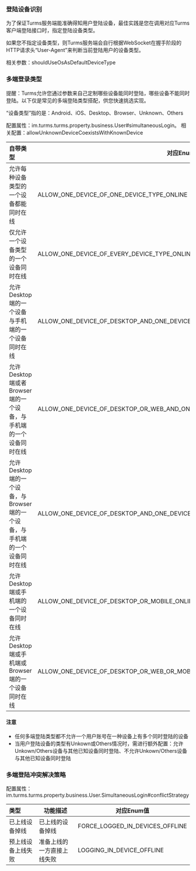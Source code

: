 ### 登陆设备识别

为了保证Turms服务端能准确得知用户登陆设备，最佳实践是您在调用对应Turms客户端登陆接口时，指定登陆设备类型。

如果您不指定设备类型，则Turms服务端会自行根据WebSocket在握手阶段的HTTP请求头“User-Agent”来判断当前登陆用户的设备类型。

相关参数：shouldUseOsAsDefaultDeviceType

### 多端登录类型

提醒：Turms允许您通过参数来自己定制哪些设备能同时登陆，哪些设备不能同时登陆。以下仅是常见的多端登陆类型搭配，供您快速挑选实现。

“设备类型”指的是：Android、iOS、Desktop、Browser、Unknown、Others

配置属性：im.turms.turms.property.business.User#simultaneousLogin。
相关配置：allowUnknownDeviceCoexistsWithKnownDevice

| **自带类型**                                                 | 对应Enum值                                                   |
| :----------------------------------------------------------- | ------------------------------------------------------------ |
| 允许每种设备类型的一个设备都能同时在线                       | ALLOW_ONE_DEVICE_OF_ONE_DEVICE_TYPE_ONLINE                   |
| 仅允许一个设备类型的一个设备同时在线                         | ALLOW_ONE_DEVICE_OF_EVERY_DEVICE_TYPE_ONLINE                 |
| 允许Desktop端的一个设备与手机端的一个设备同时在线            | ALLOW_ONE_DEVICE_OF_DESKTOP_AND_ONE_DEVICE_OF_MOBILE_ONLINE  |
| 允许Desktop端或者Browser端的一个设备，与手机端的一个设备同时在线 | ALLOW_ONE_DEVICE_OF_DESKTOP_OR_WEB_AND_ONE_DEVICE_OF_MOBILE_ONLINE |
| 允许Desktop端的一个设备，与Browser端的一个设备，与手机端的一个设备同时在线 | ALLOW_ONE_DEVICE_OF_DESKTOP_AND_ONE_DEVICE_OF_WEB_AND_ONE_DEVICE_OF_MOBILE_ONLINE |
| 允许Desktop端或手机端的一个设备同时在线                      | ALLOW_ONE_DEVICE_OF_DESKTOP_OR_MOBILE_ONLINE                 |
| 允许Desktop端或手机端或Browser端的一个设备同时在线           | ALLOW_ONE_DEVICE_OF_DESKTOP_OR_WEB_OR_MOBILE_ONLINE          |

#### 注意

- 任何多端登陆类型都不允许一个用户账号在一种设备上有多个同时登陆的设备
- 当用户登陆设备的类型有Unkown或Others情况时，需进行额外配置：允许Unkown/Others设备与其他已知设备同时登陆、不允许Unkown/Others设备与其他已知设备同时登陆

### 多端登陆冲突解决策略

配置属性：im.turms.turms.property.business.User.SimultaneousLogin#conflictStrategy

| **类型**           | **功能描述**               | 对应Enum值                   |
| :----------------- | -------------------------- | ---------------------------- |
| 已上线设备掉线     | 已上线的设备掉线           | FORCE_LOGGED_IN_DEVICES_OFFLINE |
| 预上线设备上线失败 | 准备上线的一方直接上线失败 | LOGGING_IN_DEVICE_OFFLINE       |
